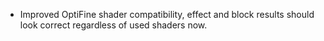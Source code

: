 * Improved OptiFine shader compatibility, effect and block results should look correct regardless of used shaders now.
